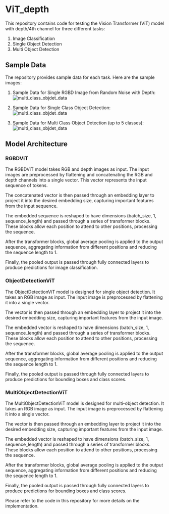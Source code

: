 # ViT_depth

This repository contains code for testing the Vision Transformer (ViT) model with depth/4th channel for three different tasks:

1. Image Classification
2. Single Object Detection
3. Multi Object Detection

## Sample Data

The repository provides sample data for each task. Here are the sample images:

1. Sample Data for Single RGBD Image from Random Noise with Depth:
    ![multi_class_objdet_data](https://github.com/farshidrayhanuiu/ViT_depth/blob/main/etc/RGBD_random_noise_image_sample.png)

2. Sample Data for Single Class Object Detection:
    ![multi_class_objdet_data](https://github.com/farshidrayhanuiu/ViT_depth/blob/main/etc/single_class_objdet_data.png.png)

3. Sample Data for Multi Class Object Detection (up to 5 classes):
    ![multi_class_objdet_data](https://github.com/farshidrayhanuiu/ViT_depth/blob/main/etc/multi_class_objdet_data.png)

## Model Architecture

### RGBDViT

The RGBDViT model takes RGB and depth images as input. The input images are preprocessed by flattening and concatenating the RGB and depth channels into a single vector. This vector represents the input sequence of tokens.

The concatenated vector is then passed through an embedding layer to project it into the desired embedding size, capturing important features from the input sequence.

The embedded sequence is reshaped to have dimensions (batch_size, 1, sequence_length) and passed through a series of transformer blocks. These blocks allow each position to attend to other positions, processing the sequence.

After the transformer blocks, global average pooling is applied to the output sequence, aggregating information from different positions and reducing the sequence length to 1.

Finally, the pooled output is passed through fully connected layers to produce predictions for image classification.

### ObjectDetectionViT

The ObjectDetectionViT model is designed for single object detection. It takes an RGB image as input. The input image is preprocessed by flattening it into a single vector.

The vector is then passed through an embedding layer to project it into the desired embedding size, capturing important features from the input image.

The embedded vector is reshaped to have dimensions (batch_size, 1, sequence_length) and passed through a series of transformer blocks. These blocks allow each position to attend to other positions, processing the sequence.

After the transformer blocks, global average pooling is applied to the output sequence, aggregating information from different positions and reducing the sequence length to 1.

Finally, the pooled output is passed through fully connected layers to produce predictions for bounding boxes and class scores.

### MultiObjectDetectionViT

The MultiObjectDetectionViT model is designed for multi-object detection. It takes an RGB image as input. The input image is preprocessed by flattening it into a single vector.

The vector is then passed through an embedding layer to project it into the desired embedding size, capturing important features from the input image.

The embedded vector is reshaped to have dimensions (batch_size, 1, sequence_length) and passed through a series of transformer blocks. These blocks allow each position to attend to other positions, processing the sequence.

After the transformer blocks, global average pooling is applied to the output sequence, aggregating information from different positions and reducing the sequence length to 1.

Finally, the pooled output is passed through fully connected layers to produce predictions for bounding boxes and class scores.

Please refer to the code in this repository for more details on the implementation.
